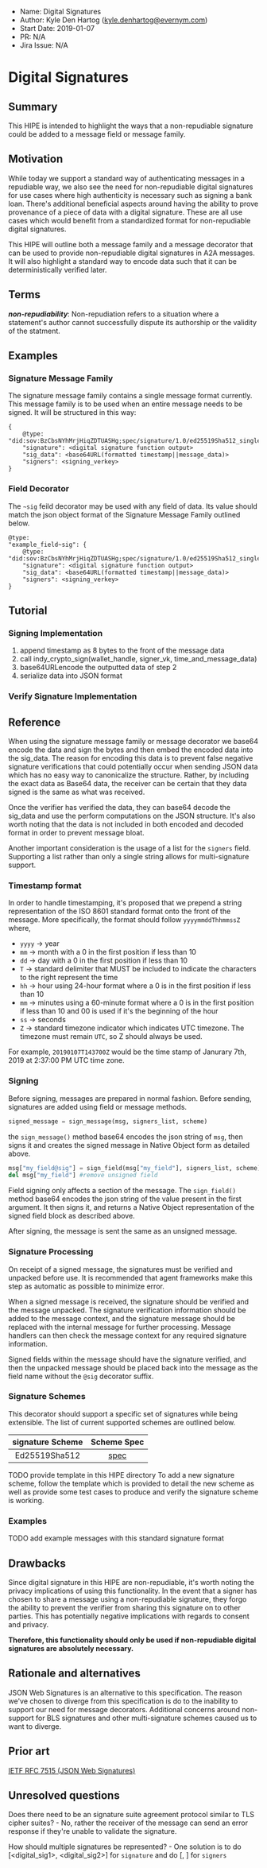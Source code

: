 - Name: Digital Signatures
- Author: Kyle Den Hartog (kyle.denhartog@evernym.com)
- Start Date: 2019-01-07
- PR: N/A
- Jira Issue: N/A

# Digital Signatures
[digital-signatures]: #digital-signatures

## Summary
[summary]: #summary

This HIPE is intended to highlight the ways that a non-repudiable signature could be added to a message field or message family.

## Motivation
[motivation]: #motivation

While today we support a standard way of authenticating messages in a repudiable way, we also see the need for non-repudiable digital signatures for use cases where high authenticity is necessary such as signing a bank loan. There's additional beneficial aspects around having the ability to prove provenance of a piece of data with a digital signature. These are all use cases which would benefit from a standardized format for non-repudiable digital signatures.

This HIPE will outline both a message family and a message decorator that can be used to provide non-repudiable digital signatures in A2A messages. It will also highlight a standard way to encode data such that it can be deterministically verified later.

## Terms
[terms]: #terms

***non-repudiability***: Non-repudiation refers to a situation where a statement's author cannot successfully dispute its authorship or the validity of the statment.

## Examples
[examples]: #examples

### Signature Message Family
[message-family]: #message-family
The signature message family contains a single message format currently. This message family is to be used when an entire message needs to be signed. It will be structured in this way:

```
{
    @type: "did:sov:BzCbsNYhMrjHiqZDTUASHg;spec/signature/1.0/ed25519Sha512_single"
    "signature": <digital signature function output>
    "sig_data": <base64URL(formatted timestamp||message_data)>
    "signers": <signing_verkey>
}
```

### Field Decorator
[field-decorator]: field-decorator
The `~sig` feild decorator may be used with any field of data. Its value should match the json object format of the Signature Message Family outlined below. 

```
@type: 
"example_field~sig": {
    @type: "did:sov:BzCbsNYhMrjHiqZDTUASHg;spec/signature/1.0/ed25519Sha512_single"
    "signature": <digital signature function output>
    "sig_data": <base64URL(formatted timestamp||message_data)>
    "signers": <signing_verkey>
}
```

## Tutorial
[tutorial]: #tutorial

### Signing Implementation

1. append timestamp as 8 bytes to the front of the message data
2. call indy_crypto_sign(wallet_handle, signer_vk, time_and_message_data)
3. base64URLencode the outputted data of step 2
4. serialize data into JSON format

### Verify Signature Implementation

## Reference
[reference]: #reference

When using the signature message family or message decorator we base64 encode the data and sign the bytes and then embed the encoded data into the sig_data. The reason for encoding this data is to prevent false negative signature verifications that could potentially occur when sending JSON data which has no easy way to canonicalize the structure. Rather, by including the exact data as Base64 data, the receiver can be certain that they data signed is the same as what was received. 

Once the verifier has verified the data, they can base64 decode the sig_data and use the perform computations on the JSON structure. It's also worth noting that the data is not included in both encoded and decoded format in order to prevent message bloat.

Another important consideration is the usage of a list for the `signers` field. Supporting a list rather than only a single string allows for multi-signature support.

### Timestamp format

In order to handle timestamping, it's proposed that we prepend a string representation of the ISO 8601 standard format onto the front of the message. More specifically, the format should follow `yyyymmddThhmmssZ` where,

- `yyyy` -> year
- `mm` -> month with a 0 in the first position if less than 10
- `dd` -> day with a 0 in the first position if less than 10
- `T` -> standard delimiter that MUST be included to indicate the characters to the right represent the time
- `hh` -> hour using 24-hour format where a 0 is in the first position if less than 10
- `mm` -> minutes using a 60-minute format where a 0 is in the first position if less than 10 and 00 is used if it's the beginning of the hour
- `ss` -> seconds 
- `Z` -> standard timezone indicator which indicates UTC timezone. The timezone must remain `UTC`, so Z should always be used.

For example, `20190107T143700Z` would be the time stamp of Janurary 7th, 2019 at 2:37:00 PM UTC time zone. 


### Signing

Before signing, messages are prepared in normal fashion. Before sending, signatures are added using field or message methods.

```python
signed_message = sign_message(msg, signers_list, scheme) 
```

the `sign_message()` method base64 encodes the json string of `msg`, then signs it and creates the signed message in Native Object form as detailed above. 

```python
msg["my_field@sig"] = sign_field(msg["my_field"], signers_list, scheme)
del msg["my_field"] #remove unsigned field
```

Field signing only affects a section of the message. The `sign_field()` method base64 encodes the json string of the value present in the first argument. It then signs it, and returns a Native Object representation of the signed field block as described above.

After signing, the message is sent the same as an unsigned message.

### Signature Processing

On receipt of a signed message, the signatures must be verified and unpacked before use. It is recommended that agent frameworks make this step as automatic as possible to minimize error.

When a signed message is received, the signature should be verified and the message unpacked. The signature verification information should be added to the message context, and the signature message should be replaced with the internal message for further processing. Message handlers can then check the message context for any required signature information.

Signed fields within the message should have the signature verified, and then the unpacked message should be placed back into the message as the field name without the `@sig` decorator suffix. 

### Signature Schemes
[sig-schemes]: #sig-schemes

This decorator should support a specific set of signatures while being extensible. The list of current supported schemes are outlined below.

| signature Scheme | Scheme Spec |
|:----------------:|:-----------:|
|Ed25519Sha512     |[spec](Ed25519Sha512.md)|

TODO provide template in this HIPE directory
To add a new signature scheme, follow the template which is provided to detail the new scheme as well as provide some test cases to produce and verify the signature scheme is working.

### Examples

TODO add example messages with this standard signature format

## Drawbacks
[drawbacks]: #drawbacks

Since digital signature in this HIPE are non-repudiable, it's worth noting the privacy implications of using this functionality. In the event that a signer has chosen to share a message using a non-repudiable signature, they forgo the ability to prevent the verifier from sharing this signature on to other parties. This has potentially negative implications with regards to consent and privacy. 

**Therefore, this functionality should only be used if non-repudiable digital signatures are absolutely necessary.**

## Rationale and alternatives
[alternatives]: #alternatives

JSON Web Signatures is an alternative to this specification. The reason we've chosen to diverge from this specification is do to the inability to support our need for message decorators. Additional concerns around non-support for BLS signatures and other multi-signature schemes caused us to want to diverge.

## Prior art
[prior-art]: #prior-art

[IETF RFC 7515 (JSON Web Signatures)](https://tools.ietf.org/html/draft-ietf-jose-json-web-signature-41)

## Unresolved questions
[unresolved]: #unresolved-questions

Does there need to be an signature suite agreement protocol similar to TLS cipher suites?
    - No, rather the receiver of the message can send an error response if they're unable to validate the signature.

How should multiple signatures be represented?
    - One solution is to do [<digital_sig1>, <digital_sig2>] for `signature` and do [<verkey1>, <verkey2>] for `signers`
